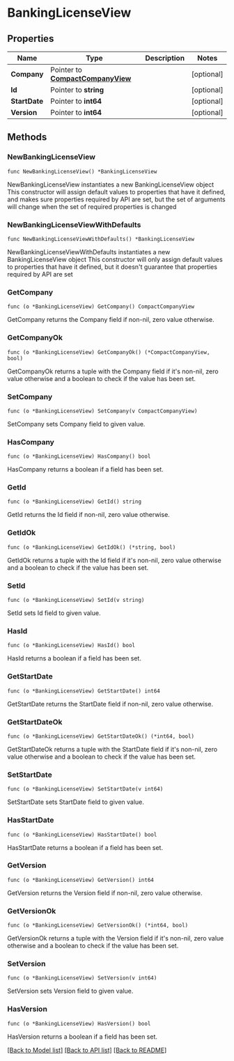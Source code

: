 # BankingLicenseView

## Properties

Name | Type | Description | Notes
------------ | ------------- | ------------- | -------------
**Company** | Pointer to [**CompactCompanyView**](CompactCompanyView.md) |  | [optional] 
**Id** | Pointer to **string** |  | [optional] 
**StartDate** | Pointer to **int64** |  | [optional] 
**Version** | Pointer to **int64** |  | [optional] 

## Methods

### NewBankingLicenseView

`func NewBankingLicenseView() *BankingLicenseView`

NewBankingLicenseView instantiates a new BankingLicenseView object
This constructor will assign default values to properties that have it defined,
and makes sure properties required by API are set, but the set of arguments
will change when the set of required properties is changed

### NewBankingLicenseViewWithDefaults

`func NewBankingLicenseViewWithDefaults() *BankingLicenseView`

NewBankingLicenseViewWithDefaults instantiates a new BankingLicenseView object
This constructor will only assign default values to properties that have it defined,
but it doesn't guarantee that properties required by API are set

### GetCompany

`func (o *BankingLicenseView) GetCompany() CompactCompanyView`

GetCompany returns the Company field if non-nil, zero value otherwise.

### GetCompanyOk

`func (o *BankingLicenseView) GetCompanyOk() (*CompactCompanyView, bool)`

GetCompanyOk returns a tuple with the Company field if it's non-nil, zero value otherwise
and a boolean to check if the value has been set.

### SetCompany

`func (o *BankingLicenseView) SetCompany(v CompactCompanyView)`

SetCompany sets Company field to given value.

### HasCompany

`func (o *BankingLicenseView) HasCompany() bool`

HasCompany returns a boolean if a field has been set.

### GetId

`func (o *BankingLicenseView) GetId() string`

GetId returns the Id field if non-nil, zero value otherwise.

### GetIdOk

`func (o *BankingLicenseView) GetIdOk() (*string, bool)`

GetIdOk returns a tuple with the Id field if it's non-nil, zero value otherwise
and a boolean to check if the value has been set.

### SetId

`func (o *BankingLicenseView) SetId(v string)`

SetId sets Id field to given value.

### HasId

`func (o *BankingLicenseView) HasId() bool`

HasId returns a boolean if a field has been set.

### GetStartDate

`func (o *BankingLicenseView) GetStartDate() int64`

GetStartDate returns the StartDate field if non-nil, zero value otherwise.

### GetStartDateOk

`func (o *BankingLicenseView) GetStartDateOk() (*int64, bool)`

GetStartDateOk returns a tuple with the StartDate field if it's non-nil, zero value otherwise
and a boolean to check if the value has been set.

### SetStartDate

`func (o *BankingLicenseView) SetStartDate(v int64)`

SetStartDate sets StartDate field to given value.

### HasStartDate

`func (o *BankingLicenseView) HasStartDate() bool`

HasStartDate returns a boolean if a field has been set.

### GetVersion

`func (o *BankingLicenseView) GetVersion() int64`

GetVersion returns the Version field if non-nil, zero value otherwise.

### GetVersionOk

`func (o *BankingLicenseView) GetVersionOk() (*int64, bool)`

GetVersionOk returns a tuple with the Version field if it's non-nil, zero value otherwise
and a boolean to check if the value has been set.

### SetVersion

`func (o *BankingLicenseView) SetVersion(v int64)`

SetVersion sets Version field to given value.

### HasVersion

`func (o *BankingLicenseView) HasVersion() bool`

HasVersion returns a boolean if a field has been set.


[[Back to Model list]](../README.md#documentation-for-models) [[Back to API list]](../README.md#documentation-for-api-endpoints) [[Back to README]](../README.md)



